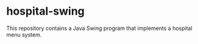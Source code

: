 # hospital-swing
This repository contains a Java Swing program that implements a hospital menu system.
